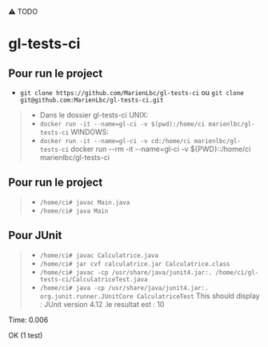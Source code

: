 :warning: TODO
# gl-tests-ci


## Pour run le project

* ```git clone https://github.com/MarienLbc/gl-tests-ci``` ou ```git clone git@github.com:MarienLbc/gl-tests-ci.git```


> * Dans le dossier gl-tests-ci
UNIX:
> * ```docker run -it --name=gl-ci -v $(pwd):/home/ci marienlbc/gl-tests-ci```
WINDOWS:
> * ```docker run -it --name=gl-ci -v cd:/home/ci marienlbc/gl-tests-ci```
docker run --rm -it --name=gl-ci -v ${PWD}::/home/ci marienlbc/gl-tests-ci

## Pour run le project

> * ```/home/ci# javac Main.java```
> * ```/home/ci# java Main```

## Pour JUnit
> * ```/home/ci# javac Calculatrice.java```
> * ```/home/ci# jar cvf calculatrice.jar Calculatrice.class```
> * ```/home/ci# javac -cp /usr/share/java/junit4.jar:. /home/ci/gl-tests-ci/CalculatriceTest.java```
> * ```/home/ci# java -cp /usr/share/java/junit4.jar:. org.junit.runner.JUnitCore CalculatriceTest```
This should display : 
JUnit version 4.12
.le resultat est : 10

Time: 0.006

OK (1 test)
